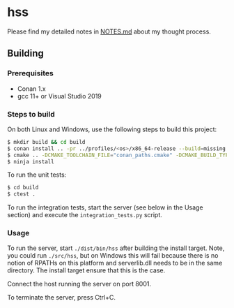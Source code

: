 # hss

Please find my detailed notes in [NOTES.md](NOTES.md) about my thought process.

## Building

### Prerequisites

- Conan 1.x
- gcc 11+ or Visual Studio 2019

### Steps to build

On both Linux and Windows, use the following steps to build this project:

```sh
$ mkdir build && cd build
$ conan install .. -pr ../profiles/<os>/x86_64-release --build=missing  # <os> is either linux or windows
$ cmake .. -DCMAKE_TOOLCHAIN_FILE="conan_paths.cmake" -DCMAKE_BUILD_TYPE=Release -G Ninja -DCMAKE_INSTALL_PREFIX=dist
$ ninja install
```

To run the unit tests:

```sh
$ cd build
$ ctest .
```

To run the integration tests, start the server (see below in the Usage section) and execute the
`integration_tests.py` script.

### Usage

To run the server, start `./dist/bin/hss` after building the install target. Note, you could run
`./src/hss`, but on Windows this will fail because there is no notion of RPATHs on this platform
and serverlib.dll needs to be in the same directory. The install target ensure that this is the
case.

Connect the host running the server on port 8001.

To terminate the server, press Ctrl+C.
